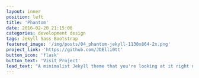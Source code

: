```yaml
---
layout: inner
position: left
title: 'Phantom'
date: 2016-02-20 21:15:00
categories: development design
tags: Jekyll Sass Bootstrap
featured_image: '/img/posts/04_phantom-jekyll-1130x864-2x.png'
project_link: 'https://github.com/JDElli0tt'
button_icon: 'flask'
button_text: 'Visit Project'
lead_text: "A minimalist Jekyll theme that you're looking at it right now"
---
```

